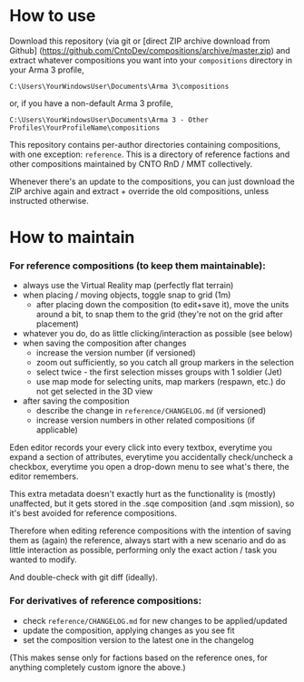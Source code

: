 How to use
==========

Download this repository (via git or [direct ZIP archive download from Github]
(https://github.com/CntoDev/compositions/archive/master.zip) and extract
whatever compositions you want into your `compositions` directory in your
Arma 3 profile,
```
C:\Users\YourWindowsUser\Documents\Arma 3\compositions
```
or, if you have a non-default Arma 3 profile,
```
C:\Users\YourWindowsUser\Documents\Arma 3 - Other Profiles\YourProfileName\compositions
```

This repository contains per-author directories containing compositions, with
one exception: `reference`. This is a directory of reference factions and other
compositions maintained by CNTO RnD / MMT collectively.

Whenever there's an update to the compositions, you can just download the
ZIP archive again and extract + override the old compositions, unless instructed
otherwise.

How to maintain
===============

### For reference compositions (to keep them maintainable):

- always use the Virtual Reality map (perfectly flat terrain)
- when placing / moving objects, toggle snap to grid (1m)
  - after placing down the composition (to edit+save it), move the units
    around a bit, to snap them to the grid (they're not on the grid after
    placement)
- whatever you do, do as little clicking/interaction as possible (see below)
- when saving the composition after changes
  - increase the version number (if versioned)
  - zoom out sufficiently, so you catch all group markers in the selection
  - select twice - the first selection misses groups with 1 soldier (Jet)
  - use map mode for selecting units, map markers (respawn, etc.) do not get
    selected in the 3D view
- after saving the composition
  - describe the change in `reference/CHANGELOG.md` (if versioned)
  - increase version numbers in other related compositions (if applicable)

Eden editor records your every click into every textbox, everytime you expand
a section of attributes, everytime you accidentally check/uncheck a checkbox,
everytime you open a drop-down menu to see what's there, the editor remembers.

This extra metadata doesn't exactly hurt as the functionality is (mostly)
unaffected, but it gets stored in the .sqe composition (and .sqm mission),
so it's best avoided for reference compositions.

Therefore when editing reference compositions with the intention of saving
them as (again) the reference, always start with a new scenario and do as little
interaction as possible, performing only the exact action / task you wanted to
modify.

And double-check with git diff (ideally).

### For derivatives of reference compositions:

- check `reference/CHANGELOG.md` for new changes to be applied/updated
- update the composition, applying changes as you see fit
- set the composition version to the latest one in the changelog

(This makes sense only for factions based on the reference ones, for anything
completely custom ignore the above.)
